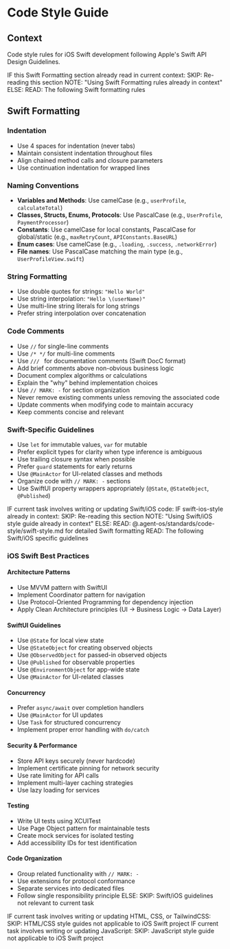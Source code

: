 # Code Style Guide

## Context

Code style rules for iOS Swift development following Apple's Swift API Design Guidelines.

<conditional-block context-check="swift-formatting">
IF this Swift Formatting section already read in current context:
  SKIP: Re-reading this section
  NOTE: "Using Swift Formatting rules already in context"
ELSE:
  READ: The following Swift formatting rules

## Swift Formatting

### Indentation
- Use 4 spaces for indentation (never tabs)
- Maintain consistent indentation throughout files
- Align chained method calls and closure parameters
- Use continuation indentation for wrapped lines

### Naming Conventions
- **Variables and Methods**: Use camelCase (e.g., `userProfile`, `calculateTotal`)
- **Classes, Structs, Enums, Protocols**: Use PascalCase (e.g., `UserProfile`, `PaymentProcessor`)
- **Constants**: Use camelCase for local constants, PascalCase for global/static (e.g., `maxRetryCount`, `APIConstants.BaseURL`)
- **Enum cases**: Use camelCase (e.g., `.loading`, `.success`, `.networkError`)
- **File names**: Use PascalCase matching the main type (e.g., `UserProfileView.swift`)

### String Formatting
- Use double quotes for strings: `"Hello World"`
- Use string interpolation: `"Hello \(userName)"`
- Use multi-line string literals for long strings
- Prefer string interpolation over concatenation

### Code Comments
- Use `//` for single-line comments
- Use `/* */` for multi-line comments
- Use `/// ` for documentation comments (Swift DocC format)
- Add brief comments above non-obvious business logic
- Document complex algorithms or calculations
- Explain the "why" behind implementation choices
- Use `// MARK: -` for section organization
- Never remove existing comments unless removing the associated code
- Update comments when modifying code to maintain accuracy
- Keep comments concise and relevant

### Swift-Specific Guidelines
- Use `let` for immutable values, `var` for mutable
- Prefer explicit types for clarity when type inference is ambiguous
- Use trailing closure syntax when possible
- Prefer `guard` statements for early returns
- Use `@MainActor` for UI-related classes and methods
- Organize code with `// MARK: -` sections
- Use SwiftUI property wrappers appropriately (`@State`, `@StateObject`, `@Published`)
</conditional-block>

<conditional-block task-condition="swift-ios" context-check="swift-ios-style">
IF current task involves writing or updating Swift/iOS code:
  IF swift-ios-style already in context:
    SKIP: Re-reading this section
    NOTE: "Using Swift/iOS style guide already in context"
  ELSE:
    READ: @.agent-os/standards/code-style/swift-style.md for detailed Swift formatting
    READ: The following Swift/iOS specific guidelines

### iOS Swift Best Practices

#### Architecture Patterns
- Use MVVM pattern with SwiftUI
- Implement Coordinator pattern for navigation
- Use Protocol-Oriented Programming for dependency injection
- Apply Clean Architecture principles (UI → Business Logic → Data Layer)

#### SwiftUI Guidelines
- Use `@State` for local view state
- Use `@StateObject` for creating observed objects
- Use `@ObservedObject` for passed-in observed objects
- Use `@Published` for observable properties
- Use `@EnvironmentObject` for app-wide state
- Use `@MainActor` for UI-related classes

#### Concurrency
- Prefer `async/await` over completion handlers
- Use `@MainActor` for UI updates
- Use `Task` for structured concurrency
- Implement proper error handling with `do/catch`

#### Security & Performance
- Store API keys securely (never hardcode)
- Implement certificate pinning for network security
- Use rate limiting for API calls
- Implement multi-layer caching strategies
- Use lazy loading for services

#### Testing
- Write UI tests using XCUITest
- Use Page Object pattern for maintainable tests
- Create mock services for isolated testing
- Add accessibility IDs for test identification

#### Code Organization
- Group related functionality with `// MARK: -`
- Use extensions for protocol conformance
- Separate services into dedicated files
- Follow single responsibility principle
ELSE:
  SKIP: Swift/iOS guidelines not relevant to current task
</conditional-block>

<conditional-block task-condition="html-css-tailwind" context-check="html-css-style">
IF current task involves writing or updating HTML, CSS, or TailwindCSS:
  SKIP: HTML/CSS style guides not applicable to iOS Swift project
</conditional-block>

<conditional-block task-condition="javascript" context-check="javascript-style">
IF current task involves writing or updating JavaScript:
  SKIP: JavaScript style guide not applicable to iOS Swift project
</conditional-block>
